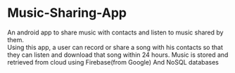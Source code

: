 # Music-Sharing-App
An android app to share music with contacts and listen to music shared by them.  
Using this app, a user can record or share a song with his contacts so that they can listen and download that song within 24 hours.
Music is stored and retrieved from cloud using Firebase(from Google) 
And NoSQL databases
